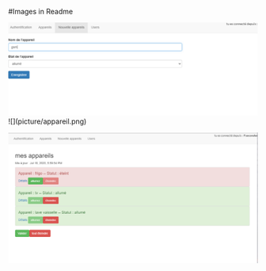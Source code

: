 #Images in Readme


<img src="picture/appareil.png" />
![](picture/appareil.png)

![](picture/capture.png)
